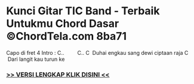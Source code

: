 
 # Kunci Gitar TIC Band - Terbaik Untukmu Chord Dasar ©ChordTela.com 8ba71


Capo di fret 4 Intro : C..         C.. C  Duhai engkau sang dewi ciptaan raja C  Dari langit kau turun ke

###  <a href="https://shortlighzx.web.app?sq=Kunci Gitar TIC Band - Terbaik Untukmu Chord Dasar ©ChordTela.com"> >> VERSI LENGKAP KLIK DISINI << </a>
